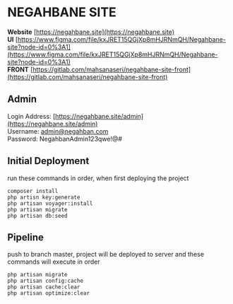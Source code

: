 # NEGAHBANE SITE
**Website** [https://negahbane.site](https://negahbane.site)
<br>
**UI** [https://www.figma.com/file/kxJRET15QGjXp8mHJRNmQH/Negahbane-site?node-id=0%3A1](https://www.figma.com/file/kxJRET15QGjXp8mHJRNmQH/Negahbane-site?node-id=0%3A1)
<br>
**FRONT** [https://gitlab.com/mahsanaseri/negahbane-site-front](https://gitlab.com/mahsanaseri/negahbane-site-front)

## Admin
Login Address: [https://negahbane.site/admin](https://negahbane.site/admin)
<br>
Username: admin@negahban.com
<br>
Password: NegahbanAdmin123qwe!@#

## Initial Deployment
run these commands in order, when first deploying the project
```
composer install
php artisn key:generate
php artisan voyager:install
php artisan migrate
php artisan db:seed
```

## Pipeline
push to branch master, project will be deployed to server and these commands will execute in order
```
php artisan migrate
php artisan config:cache
php artisan cache:clear
php artisan optimize:clear
```
